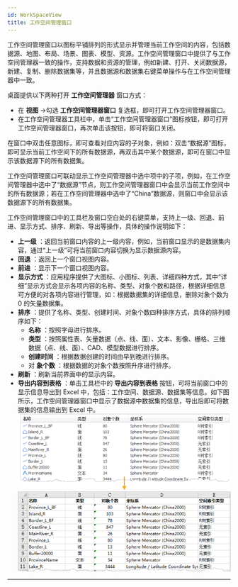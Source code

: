 ```yaml
---
id: WorkSpaceView
title: 工作空间管理窗口
---
```

工作空间管理窗口以图标平铺排列的形式显示并管理当前工作空间的内容，包括数据源、地图、布局、场景、图表、模型、资源。工作空间管理窗口中提供了与工作空间管理器一致的操作，支持数据和资源的管理，例如新建、打开、关闭数据源，新建、复制、删除数据集等，并且数据源和数据集右键菜单操作与在工作空间管理器中一致。

桌面提供以下两种打开 **工作空间管理器** 窗口方式：

  * 在 **视图** ->勾选 **工作空间管理器窗口** 复选框，即可打开工作空间管理器窗口。
  * 在工作空间管理器工具栏中，单击“工作空间管理器窗口”图标按钮，即可打开工作空间管理器窗口，再次单击该按钮，即可将窗口关闭。

在窗口中双击任意图标，即可查看对应内容的子对象，例如：双击“数据源”图标，即可显示当前工作空间下的所有数据源，再双击其中某个数据源，即可在窗口中显示该数据源下的所有数据集。

工作空间管理窗口可联动显示工作空间管理器中选中项中的子项，例如，在工作空间管理器中选中了“数据源”节点，则工作空间管理器窗口中会显示当前工作空间中的所有数据源；若在工作空间管理器中选中了“China”数据源，则窗口中会显示该数据源下的所有数据集。

工作空间管理窗口中的工具栏及窗口空白处的右键菜单，支持上一级、回退、前进、显示方式、排序、刷新、导出等操作，具体的操作说明如下：

  * **上一级** ：返回当前窗口内容的上一级内容，例如，当前窗口显示的是数据集内容，通过“上一级”可将当前窗口内容切换为显示数据源内容。
  * **回退** ：返回上一个窗口视图内容。
  * **前进** ：显示下一个窗口视图内容。
  * **显示方式** ：应用程序提供了大图标、小图标、列表、详细四种方式，其中“详细”显示方式会显示各项内容的名称、类型、对象个数和路径，根据详细信息可方便的对各项内容进行管理，如：根据数据集的详细信息，删除对象个数为 0 的矢量数据集。
  * **排序** ：提供了名称、类型、创建时间、对象个数四种排序方式，具体的排列顺序如下： 
    * **名称** ：按照字母进行排序。
    * **类型** ：按照属性表、矢量数据（点、线、面）、文本、影像、栅格、三维数据（点、线、面）、CAD、模型数据进行排序。
    * **创建时间** ：根据数据创建的时间由早到晚进行排序。
    * 对 **象个数** ：根据数据的对象个数按照升序进行排序。
  * **刷新** ：刷新当前界面中的显示内容。
  * **导出内容到表格** ：单击工具栏中的 **导出内容到表格** 按钮，可将当前窗口中的显示信息导出到 Excel 中，包括：工作空间、数据源、数据集等信息。如下图所示，工作空间管理器窗口中显示了数据源中数据集的信息，导出后即可将数据集的信息输出到 Excel 中。  ![](img/ExportExcel.png)  
---  


